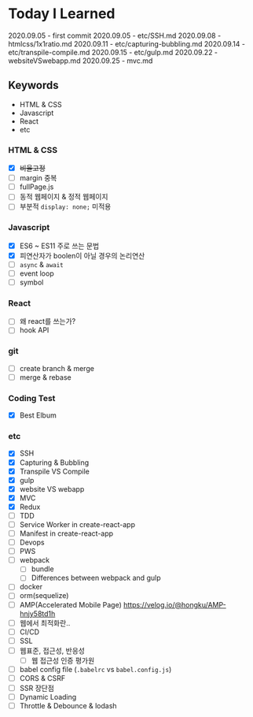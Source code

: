 # Today I Learned

2020.09.05 - first commit
2020.09.05 - etc/SSH.md
2020.09.08 - htmlcss/1x1ratio.md
2020.09.11 - etc/capturing-bubbling.md
2020.09.14 - etc/transpile-compile.md
2020.09.15 - etc/gulp.md
2020.09.22 - websiteVSwebapp.md
2020.09.25 - mvc.md

## Keywords

- HTML & CSS
- Javascript
- React
- etc

### HTML & CSS

- [x] ~~비율고정~~
- [ ] margin 중복
- [ ] fullPage.js
- [ ] 동적 웹페이지 & 정적 웹페이지
- [ ] 부분적 `display: none;` 미적용

### Javascript

- [x] ES6 ~ ES11 주로 쓰는 문법
- [x] 피연산자가 boolen이 아닐 경우의 논리연산
- [ ] `async` & `await`
- [ ] event loop
- [ ] symbol

### React

- [ ] 왜 react를 쓰는가?
- [ ] hook API

### git

- [ ] create branch & merge
- [ ] merge & rebase

### Coding Test

- [x] Best Elbum

### etc

- [x] SSH
- [x] Capturing & Bubbling
- [x] Transpile VS Compile
- [x] gulp
- [x] website VS webapp
- [x] MVC
- [x] Redux
- [ ] TDD
- [ ] Service Worker in create-react-app
- [ ] Manifest in create-react-app
- [ ] Devops
- [ ] PWS
- [ ] webpack
  - [ ] bundle
  - [ ] Differences between webpack and gulp
- [ ] docker
- [ ] orm(sequelize)
- [ ] AMP(Accelerated Mobile Page)
      https://velog.io/@hongku/AMP-hnjy58td1h
- [ ] 웹에서 최적화란..
- [ ] CI/CD
- [ ] SSL
- [ ] 웹표준, 접근성, 반응성
  - [ ] 웹 접근성 인증 평가원
- [ ] babel config file
      (`.babelrc` vs `babel.config.js`)
- [ ] CORS & CSRF
- [ ] SSR 장단점
- [ ] Dynamic Loading
- [ ] Throttle & Debounce & lodash
